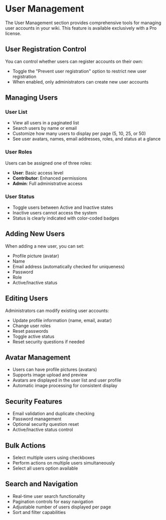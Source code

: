 # User Management

The User Management section provides comprehensive tools for managing user accounts in your wiki. This feature is available exclusively with a Pro license.

## User Registration Control

You can control whether users can register accounts on their own:

* Toggle the "Prevent user registration" option to restrict new user registration
* When enabled, only administrators can create new user accounts

## Managing Users

### User List

* View all users in a paginated list
* Search users by name or email
* Customize how many users to display per page (5, 10, 25, or 50)
* See user avatars, names, email addresses, roles, and status at a glance

### User Roles

Users can be assigned one of three roles:

* **User**: Basic access level
* **Contributor**: Enhanced permissions
* **Admin**: Full administrative access

### User Status

* Toggle users between Active and Inactive states
* Inactive users cannot access the system
* Status is clearly indicated with color-coded badges

## Adding New Users

When adding a new user, you can set:

* Profile picture (avatar)
* Name
* Email address (automatically checked for uniqueness)
* Password
* Role
* Active/Inactive status

## Editing Users

Administrators can modify existing user accounts:

* Update profile information (name, email, avatar)
* Change user roles
* Reset passwords
* Toggle active status
* Reset security questions if needed

## Avatar Management

* Users can have profile pictures (avatars)
* Supports image upload and preview
* Avatars are displayed in the user list and user profile
* Automatic image processing for consistent display

## Security Features

* Email validation and duplicate checking
* Password management
* Optional security question reset
* Active/Inactive status control

## Bulk Actions

* Select multiple users using checkboxes
* Perform actions on multiple users simultaneously
* Select all users option available

## Search and Navigation

* Real-time user search functionality
* Pagination controls for easy navigation
* Adjustable number of users displayed per page
* Sort and filter capabilities